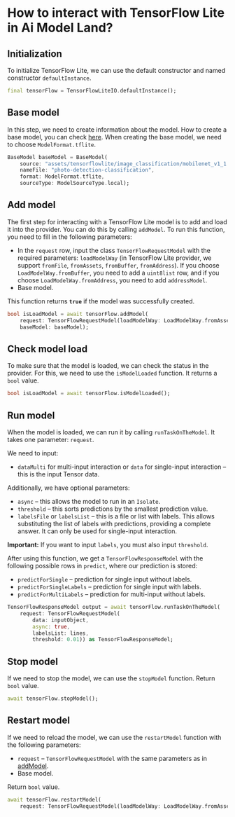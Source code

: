 # **How to interact with TensorFlow Lite in Ai Model Land?**

## **Initialization**

To initialize TensorFlow Lite, we can use the default constructor and named constructor `defaultInstance`.

```dart
final tensorFlow = TensorFlowLiteIO.defaultInstance();
```

## **Base model**

In this step, we need to create information about the model. How to create a base model, you can check [here](../README.md#how-to-use). When creating the base model, we need to choose `ModelFormat.tflite`.

```dart
BaseModel baseModel = BaseModel(
    source: "assets/tensorflowlite/image_classification/mobilenet_v1_1.0_224.tflite",
    nameFile: "photo-detection-classification",
    format: ModelFormat.tflite,
    sourceType: ModelSourceType.local);
```

## **Add model**

The first step for interacting with a TensorFlow Lite model is to add and load it into the provider. You can do this by calling `addModel`. To run this function, you need to fill in the following parameters:

- In the `request` row, input the class `TensorFlowRequestModel` with the required parameters: `loadModelWay` (in TensorFlow Lite provider, we support `fromFile`, `fromAssets`, `fromBuffer`, `fromAddress`). If you choose `LoadModelWay.fromBuffer`, you need to add a `uint8list` row, and if you choose `LoadModelWay.fromAddress`, you need to add `addressModel`.
- Base model.

This function returns **`true`** if the model was successfully created.

```dart
bool isLoadModel = await tensorFlow.addModel(
    request: TensorFlowRequestModel(loadModelWay: LoadModelWay.fromAssets),
    baseModel: baseModel);
```

## **Check model load**

To make sure that the model is loaded, we can check the status in the provider. For this, we need to use the `isModelLoaded` function. It returns a `bool` value.

```dart
bool isLoadModel = await tensorFlow.isModelLoaded();
```

## **Run model**

When the model is loaded, we can run it by calling `runTaskOnTheModel`. It takes one parameter: `request`.

We need to input:

- `dataMulti` for multi-input interaction or `data` for single-input interaction – this is the input Tensor data.

Additionally, we have optional parameters:

- `async` – this allows the model to run in an `Isolate`.
- `threshold` – this sorts predictions by the smallest prediction value.
- `labelsFile` or `labelsList` – this is a file or list with labels. This allows substituting the list of labels with predictions, providing a complete answer. It can only be used for single-input interaction.

**Important:** If you want to input `labels`, you must also input `threshold`.

After using this function, we get a `TensorFlowResponseModel` with the following possible rows in `predict`, where our prediction is stored:

- `predictForSingle` – prediction for single input without labels.
- `predictForSingleLabels` – prediction for single input with labels.
- `predictForMultiLabels` – prediction for multi-input without labels.

```dart
TensorFlowResponseModel output = await tensorFlow.runTaskOnTheModel(
    request: TensorFlowRequestModel(
        data: inputObject,
        async: true,
        labelsList: lines,
        threshold: 0.01)) as TensorFlowResponseModel;
```

## **Stop model**

If we need to stop the model, we can use the `stopModel` function. Return `bool` value.

```dart
await tensorFlow.stopModel();
```

## **Restart model**

If we need to reload the model, we can use the `restartModel` function with the following parameters:

- `request` – `TensorFlowRequestModel` with the same parameters as in [addModel](#add-model).<br>
- Base model.<br>

Return `bool` value.

```dart
await tensorFlow.restartModel(
    request: TensorFlowRequestModel(loadModelWay: LoadModelWay.fromAssets), baseModel: baseModel);
```
